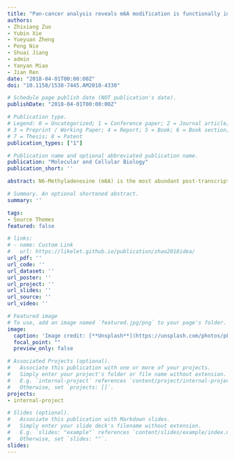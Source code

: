 ```yaml
---
title: "Pan-cancer analysis reveals m6A modification is functionally important in cancer"
authors:
- Zhixiang Zuo
- Yubin Xie
- Yueyuan Zheng
- Peng Nie
- Shuai Jiang
- admin
- Yanyan Miao
- Jian Ren
date: "2018-04-01T00:00:00Z"
doi: "10.1158/1538-7445.AM2018-4330"

# Schedule page publish date (NOT publication's date).
publishDate: "2018-04-01T00:00:00Z"

# Publication type.
# Legend: 0 = Uncategorized; 1 = Conference paper; 2 = Journal article;
# 3 = Preprint / Working Paper; 4 = Report; 5 = Book; 6 = Book section;
# 7 = Thesis; 8 = Patent
publication_types: ["1"]

# Publication name and optional abbreviated publication name.
publication: "Molecular and Cellular Biology"
publication_short: ''

abstract: N6-Methyladenosine (m6A) is the most abundant post-transcriptional modification in mammalian RNA molecules and has a critical role in many diseases, including cancer. However, the systematic investigation of the role of m6A in cancer is still lacking. We conducted a systematic analysis of the m6A-associated somatic mutations and expression of m6A writers and erasers in 3,401 cancer genomes of 12 cancer types from The Cancer Genome Atlas (TCGA) to find a potential role of the m6A machinery in cancer development. We revealed 1,973 genes with recurrent m6A-associated somatic mutations across multiple cancer types. We identified many known cancer genes, such as TP53, CTNNB1 and CDKN2A, as well as many candidate genes whose cancer-specific roles are less understood. Strikingly, liver cancer had the highest frequency of m6A-associated somatic mutations among the 12 cancer types, and these mutations were significantly enriched in metabolic pathways, such as retinol metabolism. In liver cancer, the abnormalities in m6A “writers” and m6A modification sites were significantly correlated with worse overall survival, independent of other clinical characteristics (e.g., tumor stage and race).

# Summary. An optional shortened abstract.
summary: ''

tags:
- Source Themes
featured: false

# links:
# - name: Custom Link
#   url: https://likelet.github.io/publication/zhao2018idea/
url_pdf: ''
url_code: ''
url_dataset: ''
url_poster: ''
url_project: ''
url_slides: ''
url_source: ''
url_video: ''

# Featured image
# To use, add an image named `featured.jpg/png` to your page's folder. 
image:
  caption: 'Image credit: [**Unsplash**](https://unsplash.com/photos/pLCdAaMFLTE)'
  focal_point: ""
  preview_only: false

# Associated Projects (optional).
#   Associate this publication with one or more of your projects.
#   Simply enter your project's folder or file name without extension.
#   E.g. `internal-project` references `content/project/internal-project/index.md`.
#   Otherwise, set `projects: []`.
projects:
- internal-project

# Slides (optional).
#   Associate this publication with Markdown slides.
#   Simply enter your slide deck's filename without extension.
#   E.g. `slides: "example"` references `content/slides/example/index.md`.
#   Otherwise, set `slides: ""`.
slides:
---
```


